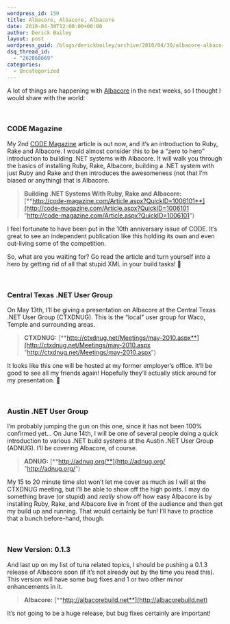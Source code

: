 ```yaml
---
wordpress_id: 150
title: Albacore, Albacore, Albacore
date: 2010-04-30T12:00:00+00:00
author: Derick Bailey
layout: post
wordpress_guid: /blogs/derickbailey/archive/2010/04/30/albacore-albacore-albacore.aspx
dsq_thread_id:
  - "262068669"
categories:
  - Uncategorized
---
```

A lot of things are happening with [Albacore](http://albacorebuild.net) in the next weeks, so I thought I would share with the world:

&#160;

### CODE Magazine

My 2nd [CODE Magazine](http://code-magazine.com/) article is out now, and it’s an introduction to Ruby, Rake and Albacore. I would almost consider this to be a “zero to hero” introduction to building .NET systems with Albacore. It will walk you through the basics of installing Ruby, Rake, Albacore, building a .NET system with just Ruby and Rake and then introduces the awesomeness (not that I’m biased or anything) that is Albacore. 

> **Building .NET Systems With Ruby, Rake and Albacore:** [**http://code-magazine.com/Article.aspx?QuickID=1006101**](http://code-magazine.com/Article.aspx?QuickID=1006101 "http://code-magazine.com/Article.aspx?QuickID=1006101")

I feel fortunate to have been put in the 10th anniversary issue of CODE. It’s great to see an independent publication like this holding its own and even out-living some of the competition. 

So, what are you waiting for? Go read the article and turn yourself into a hero by getting rid of all that stupid XML in your build tasks! 🙂

&#160;

### Central Texas .NET User Group

On May 13th, I’ll be giving a presentation on Albacore at the Central Texas .NET User Group (CTXDNUG). This is the “local” user group for Waco, Temple and surrounding areas. 

> **CTXDNUG:** [**http://ctxdnug.net/Meetings/may-2010.aspx**](http://ctxdnug.net/Meetings/may-2010.aspx "http://ctxdnug.net/Meetings/may-2010.aspx")

It looks like this one will be hosted at my former employer’s office. It’ll be good to see all my friends again! Hopefully they’ll actually stick around for my presentation. 🙂

&#160;

### Austin .NET User Group

I’m probably jumping the gun on this one, since it has not been 100% confirmed yet… On June 14th, I will be one of several people doing a quick introduction to various .NET build systems at the Austin .NET User Group (ADNUG). I’ll be covering Albacore, of course. 

> **ADNUG:** [**http://adnug.org/**](http://adnug.org/ "http://adnug.org/")

My 15 to 20 minute time slot won’t let me cover as much as I will at the CTXDNUG meeting, but I’ll be able to show off the high points. I may do something brave (or stupid) and _really_ show off how easy Albacore is by installing Ruby, Rake, and Albacore live in front of the audience and then get my build up and running. That would certainly be fun! I’ll have to practice that a bunch before-hand, though.

&#160;

### New Version: 0.1.3

And last up on my list of tuna related topics, I should be pushing a 0.1.3 release of Albacore soon (if it’s not already out by the time you read this). This version will have some bug fixes and 1 or two other minor enhancements in it. 

> **Albacore:** [**http://albacorebuild.net**](http://albacorebuild.net)

It’s not going to be a huge release, but bug fixes certainly are important!